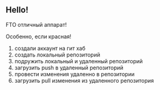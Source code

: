 ## Hello!

FTO отличный аппарат!

Особенно, если красная!

1. создали аккаунт на гит хаб
2. создать локальный репозиторий
3. подружить локальный и удаленный репозиторий
4. загрузить push в удаленный репозиторий
5. провести изменения удаленно в репозитории
6. загрузить pull изменения из удаленного репозитория